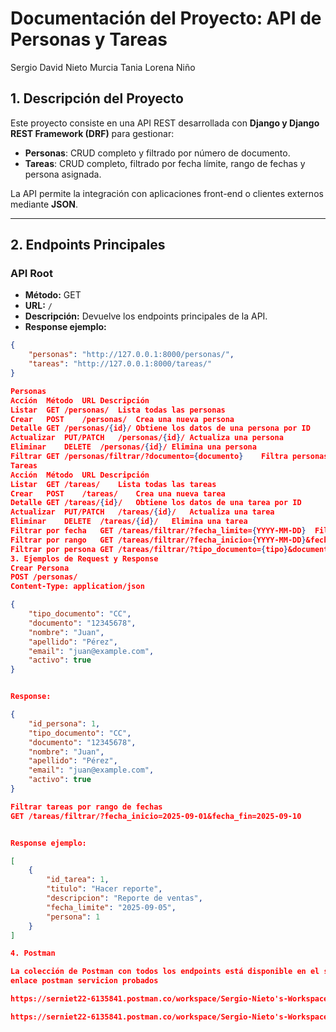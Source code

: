 # Documentación del Proyecto: API de Personas y Tareas
Sergio David Nieto Murcia
Tania Lorena Niño 

## 1. Descripción del Proyecto

Este proyecto consiste en una API REST desarrollada con **Django y Django REST Framework (DRF)** para gestionar:

- **Personas**: CRUD completo y filtrado por número de documento.  
- **Tareas**: CRUD completo, filtrado por fecha límite, rango de fechas y persona asignada.

La API permite la integración con aplicaciones front-end o clientes externos mediante **JSON**.

---

## 2. Endpoints Principales

### API Root

- **Método:** GET  
- **URL:** `/`  
- **Descripción:** Devuelve los endpoints principales de la API.  
- **Response ejemplo:**
```json
{
    "personas": "http://127.0.0.1:8000/personas/",
    "tareas": "http://127.0.0.1:8000/tareas/"
}

Personas
Acción	Método	URL	Descripción
Listar	GET	/personas/	Lista todas las personas
Crear	POST	/personas/	Crea una nueva persona
Detalle	GET	/personas/{id}/	Obtiene los datos de una persona por ID
Actualizar	PUT/PATCH	/personas/{id}/	Actualiza una persona
Eliminar	DELETE	/personas/{id}/	Elimina una persona
Filtrar	GET	/personas/filtrar/?documento={documento}	Filtra personas por número de documento
Tareas
Acción	Método	URL	Descripción
Listar	GET	/tareas/	Lista todas las tareas
Crear	POST	/tareas/	Crea una nueva tarea
Detalle	GET	/tareas/{id}/	Obtiene los datos de una tarea por ID
Actualizar	PUT/PATCH	/tareas/{id}/	Actualiza una tarea
Eliminar	DELETE	/tareas/{id}/	Elimina una tarea
Filtrar por fecha	GET	/tareas/filtrar/?fecha_limite={YYYY-MM-DD}	Filtra tareas por fecha límite exacta
Filtrar por rango	GET	/tareas/filtrar/?fecha_inicio={YYYY-MM-DD}&fecha_fin={YYYY-MM-DD}	Filtra tareas por rango de fechas
Filtrar por persona	GET	/tareas/filtrar/?tipo_documento={tipo}&documento_persona={documento}	Filtra tareas asignadas a una persona
3. Ejemplos de Request y Response
Crear Persona
POST /personas/
Content-Type: application/json

{
    "tipo_documento": "CC",
    "documento": "12345678",
    "nombre": "Juan",
    "apellido": "Pérez",
    "email": "juan@example.com",
    "activo": true
}


Response:

{
    "id_persona": 1,
    "tipo_documento": "CC",
    "documento": "12345678",
    "nombre": "Juan",
    "apellido": "Pérez",
    "email": "juan@example.com",
    "activo": true
}

Filtrar tareas por rango de fechas
GET /tareas/filtrar/?fecha_inicio=2025-09-01&fecha_fin=2025-09-10


Response ejemplo:

[
    {
        "id_tarea": 1,
        "titulo": "Hacer reporte",
        "descripcion": "Reporte de ventas",
        "fecha_limite": "2025-09-05",
        "persona": 1
    }
]

4. Postman

La colección de Postman con todos los endpoints está disponible en el siguiente enlace:
enlace postman servicion probados

https://serniet22-6135841.postman.co/workspace/Sergio-Nieto's-Workspace~0dc71281-47ce-40c6-8b57-47159d18c6d9/collection/48003272-1d179ccd-ffb4-4aaf-b798-520f567b9e0e?action=share&source=copy-link&creator=48003272

https://serniet22-6135841.postman.co/workspace/Sergio-Nieto's-Workspace~0dc71281-47ce-40c6-8b57-47159d18c6d9/collection/48003272-1d179ccd-ffb4-4aaf-b798-520f567b9e0e?action=share&source=copy-link&creator=48003272
